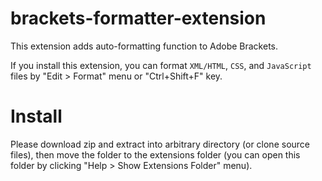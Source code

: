 brackets-formatter-extension
============================

This extension adds auto-formatting function to Adobe Brackets.

If you install this extension, you can format `XML/HTML`, `CSS`, and `JavaScript` files by "Edit > Format" menu or "Ctrl+Shift+F" key.

Install
===

Please download zip and extract into arbitrary directory (or clone source files), then move the folder to the extensions folder (you can open this folder by clicking "Help > Show Extensions Folder" menu).
